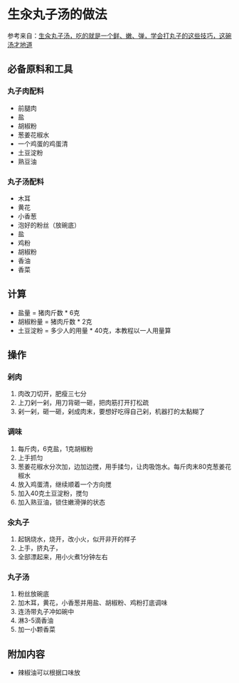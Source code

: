 # 生汆丸子汤的做法
参考来自：[生汆丸子汤，吃的就是一个鲜、嫩、弹，学会打丸子的这些技巧，这碗汤才地道](https://www.bilibili.com/video/BV1Ga411C7zg?spm_id_from=333.1007.top_right_bar_window_history.content.click)


## 必备原料和工具
### 丸子肉配料
* 前腿肉
* 盐
* 胡椒粉
* 葱姜花椒水
* 一个鸡蛋的鸡蛋清
* 土豆淀粉
* 熟豆油
### 丸子汤配料
* 木耳
* 黄花
* 小香葱
* 泡好的粉丝（放碗底）
* 盐
* 鸡粉
* 胡椒粉
* 香油
* 香菜

## 计算
* 盐量 = 猪肉斤数 * 6克
* 胡椒粉量 = 猪肉斤数 * 2克
* 土豆淀粉 = 多少人的用量 * 40克，本教程以一人用量算


## 操作
### 剁肉
1. 肉改刀切开，肥瘦三七分
2. 上刀剁一剁，用刀背砸一砸，把肉筋打开打松疏
3. 剁一剁，砸一砸，剁成肉末，要想好吃得自己剁，机器打的太黏糊了
### 调味
1. 每斤肉，6克盐，1克胡椒粉
2. 上手抓匀
3. 葱姜花椒水分次加，边加边搅，用手揉匀，让肉吸饱水。每斤肉末80克葱姜花椒水
4. 放入鸡蛋清，继续顺着一个方向搅
5. 加入40克土豆淀粉，搅匀
6. 加入熟豆油，锁住嫩滑弹的状态

### 汆丸子
1. 起锅烧水，烧开，改小火，似开非开的样子
2. 上手，挤丸子，
3. 全部漂起来，用小火煮1分钟左右

### 丸子汤
1. 粉丝放碗底
2. 加木耳，黄花，小香葱并用盐、胡椒粉、鸡粉打底调味
3. 连汤带丸子冲如碗中
4. 淋3-5滴香油
5. 加一小颗香菜

## 附加内容

* 辣椒油可以根据口味放